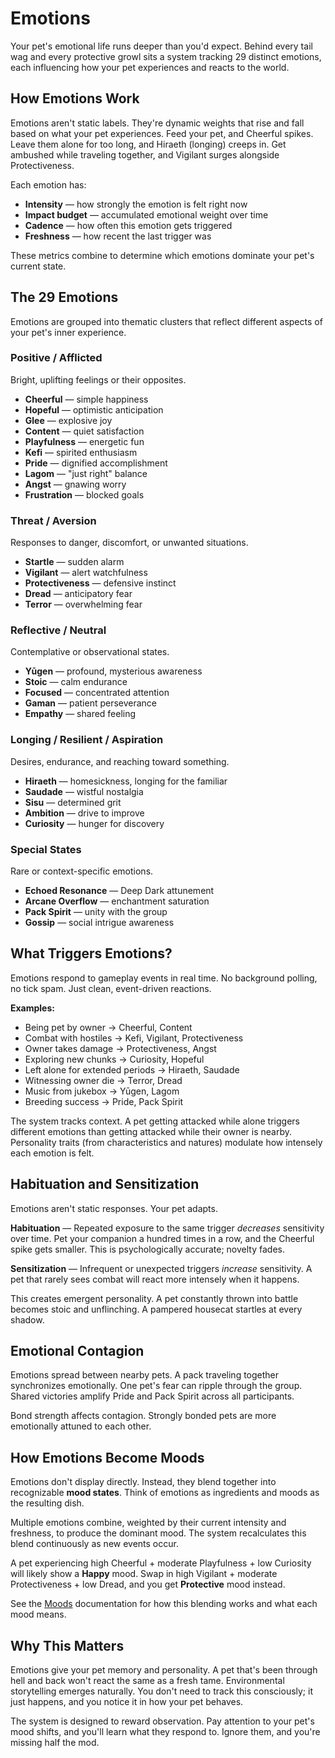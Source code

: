 # Emotions

Your pet's emotional life runs deeper than you'd expect. Behind every tail wag and every protective growl sits a system tracking 29 distinct emotions, each influencing how your pet experiences and reacts to the world.

## How Emotions Work

Emotions aren't static labels. They're dynamic weights that rise and fall based on what your pet experiences. Feed your pet, and Cheerful spikes. Leave them alone for too long, and Hiraeth (longing) creeps in. Get ambushed while traveling together, and Vigilant surges alongside Protectiveness.

Each emotion has:
- **Intensity** — how strongly the emotion is felt right now
- **Impact budget** — accumulated emotional weight over time
- **Cadence** — how often this emotion gets triggered
- **Freshness** — how recent the last trigger was

These metrics combine to determine which emotions dominate your pet's current state.

## The 29 Emotions

Emotions are grouped into thematic clusters that reflect different aspects of your pet's inner experience.

### Positive / Afflicted
Bright, uplifting feelings or their opposites.

- **Cheerful** — simple happiness
- **Hopeful** — optimistic anticipation
- **Glee** — explosive joy
- **Content** — quiet satisfaction
- **Playfulness** — energetic fun
- **Kefi** — spirited enthusiasm
- **Pride** — dignified accomplishment
- **Lagom** — "just right" balance
- **Angst** — gnawing worry
- **Frustration** — blocked goals

### Threat / Aversion
Responses to danger, discomfort, or unwanted situations.

- **Startle** — sudden alarm
- **Vigilant** — alert watchfulness
- **Protectiveness** — defensive instinct
- **Dread** — anticipatory fear
- **Terror** — overwhelming fear

### Reflective / Neutral
Contemplative or observational states.

- **Yūgen** — profound, mysterious awareness
- **Stoic** — calm endurance
- **Focused** — concentrated attention
- **Gaman** — patient perseverance
- **Empathy** — shared feeling

### Longing / Resilient / Aspiration
Desires, endurance, and reaching toward something.

- **Hiraeth** — homesickness, longing for the familiar
- **Saudade** — wistful nostalgia
- **Sisu** — determined grit
- **Ambition** — drive to improve
- **Curiosity** — hunger for discovery

### Special States
Rare or context-specific emotions.

- **Echoed Resonance** — Deep Dark attunement
- **Arcane Overflow** — enchantment saturation
- **Pack Spirit** — unity with the group
- **Gossip** — social intrigue awareness

## What Triggers Emotions?

Emotions respond to gameplay events in real time. No background polling, no tick spam. Just clean, event-driven reactions.

**Examples:**
- Being pet by owner → Cheerful, Content
- Combat with hostiles → Kefi, Vigilant, Protectiveness
- Owner takes damage → Protectiveness, Angst
- Exploring new chunks → Curiosity, Hopeful
- Left alone for extended periods → Hiraeth, Saudade
- Witnessing owner die → Terror, Dread
- Music from jukebox → Yūgen, Lagom
- Breeding success → Pride, Pack Spirit

The system tracks context. A pet getting attacked while alone triggers different emotions than getting attacked while their owner is nearby. Personality traits (from characteristics and natures) modulate how intensely each emotion is felt.

## Habituation and Sensitization

Emotions aren't static responses. Your pet adapts.

**Habituation** — Repeated exposure to the same trigger *decreases* sensitivity over time. Pet your companion a hundred times in a row, and the Cheerful spike gets smaller. This is psychologically accurate; novelty fades.

**Sensitization** — Infrequent or unexpected triggers *increase* sensitivity. A pet that rarely sees combat will react more intensely when it happens.

This creates emergent personality. A pet constantly thrown into battle becomes stoic and unflinching. A pampered housecat startles at every shadow.

## Emotional Contagion

Emotions spread between nearby pets. A pack traveling together synchronizes emotionally. One pet's fear can ripple through the group. Shared victories amplify Pride and Pack Spirit across all participants.

Bond strength affects contagion. Strongly bonded pets are more emotionally attuned to each other.

## How Emotions Become Moods

Emotions don't display directly. Instead, they blend together into recognizable **mood states**. Think of emotions as ingredients and moods as the resulting dish.

Multiple emotions combine, weighted by their current intensity and freshness, to produce the dominant mood. The system recalculates this blend continuously as new events occur.

A pet experiencing high Cheerful + moderate Playfulness + low Curiosity will likely show a **Happy** mood. Swap in high Vigilant + moderate Protectiveness + low Dread, and you get **Protective** mood instead.

See the [Moods](moods.md) documentation for how this blending works and what each mood means.

## Why This Matters

Emotions give your pet memory and personality. A pet that's been through hell and back won't react the same as a fresh tame. Environmental storytelling emerges naturally. You don't need to track this consciously; it just happens, and you notice it in how your pet behaves.

The system is designed to reward observation. Pay attention to your pet's mood shifts, and you'll learn what they respond to. Ignore them, and you're missing half the mod.
